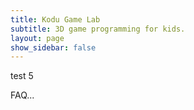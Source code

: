 ```yaml
---
title: Kodu Game Lab
subtitle: 3D game programming for kids.
layout: page
show_sidebar: false
---
```


test 5

FAQ...